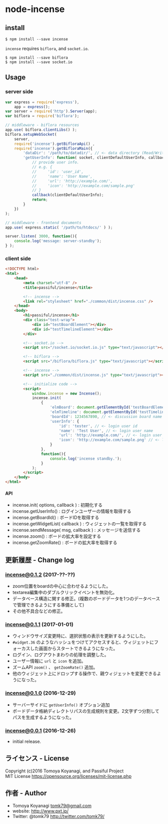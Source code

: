 # node-incense

## install

```
$ npm install --save incense
```

`incense` requires `biflora`, and `socket.io`.

```
$ npm install --save biflora
$ npm install --save socket.io
```

## Usage

### server side

```js
var express = require('express'),
	app = express();
var server = require('http').Server(app);
var biflora = require('biflora');

// middleware - biflora resources
app.use( biflora.clientLibs() );
biflora.setupWebSocket(
	server,
	require('incense').getBifloraApi() ,
	require('incense').getBifloraMain({
		'dataDir': '/path/to/datadir/', // <- data directory (Read/Write permission required)
		'getUserInfo': function( socket, clientDefaultUserInfo, callback ){
			// provide user info.
			// e.g. {
			//     'id': 'user_id',
			//     'name': 'User Name',
			//     'url': 'http://example.com/',
			//     'icon': 'http://example.com/sample.png'
			// }
			callback(clientDefaultUserInfo);
			return;
		}
	})
);

// middleware - frontend documents
app.use( express.static( '/path/to/htdocs/' ) );

server.listen( 3000, function(){
	console.log('message: server-standby');
} );
```

### client side

```html
<!DOCTYPE html>
<html>
	<head>
		<meta charset="utf-8" />
		<title>passiful/incense</title>

		<!-- incense -->
		<link rel="stylesheet" href="./common/dist/incense.css" />
	</head>
	<body>
		<h1>passiful/incense</h1>
		<div class="test-wrap">
			<div id="testBoardElement"></div>
			<div id="testTimelineElement"></div>
		</div>

		<!-- socket.io -->
		<script src="/socket.io/socket.io.js" type="text/javascript"></script>

		<!-- biflora -->
		<script src="/biflora/biflora.js" type="text/javascript"></script>

		<!-- incense -->
		<script src="./common/dist/incense.js" type="text/javascript"></script>

		<!-- initialize code -->
		<script>
			window.incense = new Incense();
			incense.init(
				{
					'elmBoard': document.getElementById('testBoardElement'),
					'elmTimeline': document.getElementById('testTimelineElement'),
					'boardId': 1234567890, // <- discussion board name
					'userInfo': {
						'id': 'tester', // <- login user id
						'name': 'Test User', // <- login user name
					    'url': 'http://example.com/', // <- login user profile page
					    'icon': 'http://example.com/sample.png' // <- login user icon
					}
				},
				function(){
					console.log('incense standby.');
				}
			);
		</script>
	</body>
</html>
```

#### API

- incense.init( options, callback ) : 初期化する
- incense.getUserInfo() : ログインユーザーの情報を取得する
- incense.getBoardId() : ボードIDを取得する
- incense.getWidgetList( callback ) : ウィジェットの一覧を取得する
- incense.sendMessage( msg, callback ) : メッセージを送信する
- incense.zoom() : ボードの拡大率を設定する
- incense.getZoomRate() : ボードの拡大率を取得する


## 更新履歴 - Change log

### incense@0.1.2 (2017-??-??)

- zoom位置をboardの中心に合わせるようにした。
- textarea編集中のダブルクリックイベントを無効化。
- データベース構造に関する修正。(複数のボードデータを1つのデータベースで管理できるようにする準備として)
- その他不具合などの修正。

### incense@0.1.1 (2017-01-01)

- ウィンドウサイズ変更時に、選択状態の表示を更新するようにした。
- `#widget.36` のようなハッシュをつけてアクセスすると、ウィジェットにフォーカスした画面からスタートできるようになった。
- ログイン、ログアウトまわりの処理を調整した。
- ユーザー情報に `url` と `icon` を追加。
- ズームAPI `zoom()` 、 `getZoomRate()` 追加。
- 他のウィジェット上にドロップする操作で、親ウィジェットを変更できるようになった。

### incense@0.1.0 (2016-12-29)

- サーバーサイドに `getUserInfo()` オプション追加
- ボードデータ格納ディレクトリパスの生成規則を変更。2文字ずつ分割してパスを生成するようになった。

### incense@0.0.1 (2016-12-26)

- initial release.


## ライセンス - License

Copyright (c)2016 Tomoya Koyanagi, and Passiful Project<br />
MIT License https://opensource.org/licenses/mit-license.php


## 作者 - Author

- Tomoya Koyanagi <tomk79@gmail.com>
- website: <http://www.pxt.jp/>
- Twitter: @tomk79 <http://twitter.com/tomk79/>
